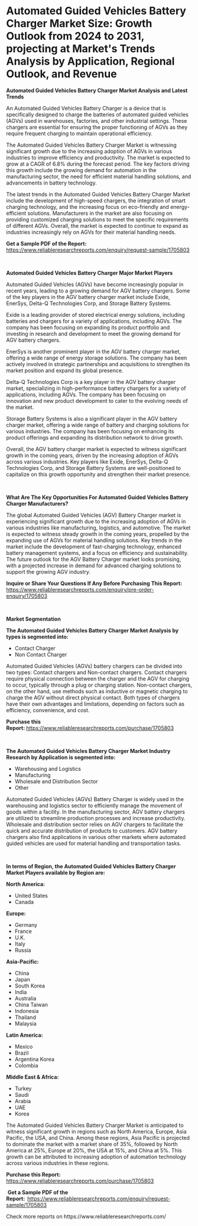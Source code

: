 <p><h1>Automated Guided Vehicles Battery Charger Market Size: Growth Outlook from 2024 to 2031, projecting at Market's Trends Analysis by Application, Regional Outlook, and Revenue</h1></p><p><strong>Automated Guided Vehicles Battery Charger Market Analysis and Latest Trends</strong></p>
<p><p>An Automated Guided Vehicles Battery Charger is a device that is specifically designed to charge the batteries of automated guided vehicles (AGVs) used in warehouses, factories, and other industrial settings. These chargers are essential for ensuring the proper functioning of AGVs as they require frequent charging to maintain operational efficiency.</p><p>The Automated Guided Vehicles Battery Charger Market is witnessing significant growth due to the increasing adoption of AGVs in various industries to improve efficiency and productivity. The market is expected to grow at a CAGR of 6.8% during the forecast period. The key factors driving this growth include the growing demand for automation in the manufacturing sector, the need for efficient material handling solutions, and advancements in battery technology.</p><p>The latest trends in the Automated Guided Vehicles Battery Charger Market include the development of high-speed chargers, the integration of smart charging technology, and the increasing focus on eco-friendly and energy-efficient solutions. Manufacturers in the market are also focusing on providing customized charging solutions to meet the specific requirements of different AGVs. Overall, the market is expected to continue to expand as industries increasingly rely on AGVs for their material handling needs.</p></p>
<p><strong>Get a Sample PDF of the Report:&nbsp;</strong> <a href="https://www.reliableresearchreports.com/enquiry/request-sample/1705803">https://www.reliableresearchreports.com/enquiry/request-sample/1705803</a></p>
<p>&nbsp;</p>
<p><strong>Automated Guided Vehicles Battery Charger Major Market Players</strong></p>
<p><p>Automated Guided Vehicles (AGVs) have become increasingly popular in recent years, leading to a growing demand for AGV battery chargers. Some of the key players in the AGV battery charger market include Exide, EnerSys, Delta-Q Technologies Corp, and Storage Battery Systems.</p><p>Exide is a leading provider of stored electrical energy solutions, including batteries and chargers for a variety of applications, including AGVs. The company has been focusing on expanding its product portfolio and investing in research and development to meet the growing demand for AGV battery chargers.</p><p>EnerSys is another prominent player in the AGV battery charger market, offering a wide range of energy storage solutions. The company has been actively involved in strategic partnerships and acquisitions to strengthen its market position and expand its global presence.</p><p>Delta-Q Technologies Corp is a key player in the AGV battery charger market, specializing in high-performance battery chargers for a variety of applications, including AGVs. The company has been focusing on innovation and new product development to cater to the evolving needs of the market.</p><p>Storage Battery Systems is also a significant player in the AGV battery charger market, offering a wide range of battery and charging solutions for various industries. The company has been focusing on enhancing its product offerings and expanding its distribution network to drive growth.</p><p>Overall, the AGV battery charger market is expected to witness significant growth in the coming years, driven by the increasing adoption of AGVs across various industries. Key players like Exide, EnerSys, Delta-Q Technologies Corp, and Storage Battery Systems are well-positioned to capitalize on this growth opportunity and strengthen their market presence.</p></p>
<p>&nbsp;</p>
<p><strong>What Are The Key Opportunities For Automated Guided Vehicles Battery Charger Manufacturers?</strong></p>
<p><p>The global Automated Guided Vehicles (AGV) Battery Charger market is experiencing significant growth due to the increasing adoption of AGVs in various industries like manufacturing, logistics, and automotive. The market is expected to witness steady growth in the coming years, propelled by the expanding use of AGVs for material handling solutions. Key trends in the market include the development of fast-charging technology, enhanced battery management systems, and a focus on efficiency and sustainability. The future outlook for the AGV Battery Charger market looks promising, with a projected increase in demand for advanced charging solutions to support the growing AGV industry.</p></p>
<p><strong>Inquire or Share Your Questions If Any Before Purchasing This Report:</strong> <a href="https://www.reliableresearchreports.com/enquiry/pre-order-enquiry/1705803">https://www.reliableresearchreports.com/enquiry/pre-order-enquiry/1705803</a></p>
<p>&nbsp;</p>
<p><strong>Market Segmentation</strong></p>
<p><strong>The Automated Guided Vehicles Battery Charger Market Analysis by types is segmented into:</strong></p>
<p><ul><li>Contact Charger</li><li>Non Contact Charger</li></ul></p>
<p><p>Automated Guided Vehicles (AGVs) battery chargers can be divided into two types: Contact chargers and Non-contact chargers. Contact chargers require physical connection between the charger and the AGV for charging to occur, typically through a plug or charging station. Non-contact chargers, on the other hand, use methods such as inductive or magnetic charging to charge the AGV without direct physical contact. Both types of chargers have their own advantages and limitations, depending on factors such as efficiency, convenience, and cost.</p></p>
<p><strong>Purchase this Report:&nbsp;</strong><a href="https://www.reliableresearchreports.com/purchase/1705803">https://www.reliableresearchreports.com/purchase/1705803</a></p>
<p>&nbsp;</p>
<p><strong>The Automated Guided Vehicles Battery Charger Market Industry Research by Application is segmented into:</strong></p>
<p><ul><li>Warehousing and Logistics</li><li>Manufacturing</li><li>Wholesale and Distribution Sector</li><li>Other</li></ul></p>
<p><p>Automated Guided Vehicles (AGVs) Battery Charger is widely used in the warehousing and logistics sector to efficiently manage the movement of goods within a facility. In the manufacturing sector, AGV battery chargers are utilized to streamline production processes and increase productivity. Wholesale and distribution sector relies on AGV chargers to facilitate the quick and accurate distribution of products to customers. AGV battery chargers also find applications in various other markets where automated guided vehicles are used for material handling and transportation tasks.</p></p>
<p>&nbsp;</p>
<p><strong>In terms of Region, the Automated Guided Vehicles Battery Charger Market Players available by Region are:</strong></p>
<p>
    <p> <strong> North America: </strong>
        <ul>
            <li>United States</li>
            <li>Canada</li>
        </ul>
        </p> 
    <p> <strong> Europe: </strong>
        <ul>
            <li>Germany</li>
            <li>France</li>
            <li>U.K.</li>
            <li>Italy</li>
            <li>Russia</li>
        </ul>
        </p> 
    <p> <strong> Asia-Pacific: </strong>
        <ul>
            <li>China</li>
            <li>Japan</li>
            <li>South Korea</li>
            <li>India</li>
            <li>Australia</li>
            <li>China Taiwan</li>
            <li>Indonesia</li>
            <li>Thailand</li>
            <li>Malaysia</li>
        </ul>
        </p> 
    <p> <strong> Latin America: </strong>
        <ul>
            <li>Mexico</li>
            <li>Brazil</li>
            <li>Argentina Korea</li>
            <li>Colombia</li>
        </ul>
        </p> 
    <p> <strong> Middle East & Africa: </strong>
        <ul>
            <li>Turkey</li>
            <li>Saudi</li>
            <li>Arabia</li>
            <li>UAE</li>
            <li>Korea</li>
        </ul>
    </p>
    </p>
<p><p>The Automated Guided Vehicles Battery Charger Market is anticipated to witness significant growth in regions such as North America, Europe, Asia Pacific, the USA, and China. Among these regions, Asia Pacific is projected to dominate the market with a market share of 35%, followed by North America at 25%, Europe at 20%, the USA at 15%, and China at 5%. This growth can be attributed to increasing adoption of automation technology across various industries in these regions.</p></p>
<p><strong>Purchase this Report: </strong><a href="https://www.reliableresearchreports.com/purchase/1705803">https://www.reliableresearchreports.com/purchase/1705803</a></p>
<p>&nbsp;<strong>Get a Sample PDF of the Report:&nbsp;&nbsp;</strong><a href="https://www.reliableresearchreports.com/enquiry/request-sample/1705803">https://www.reliableresearchreports.com/enquiry/request-sample/1705803</a></p>
<p><strong></strong></p>
<p>Check more reports on https://www.reliableresearchreports.com/</p>